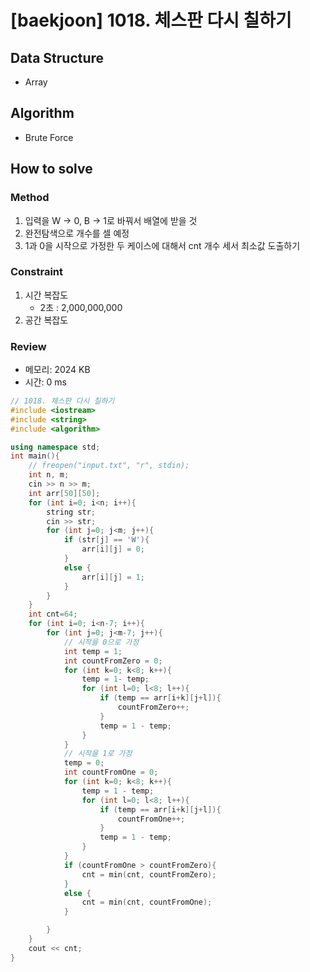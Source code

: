 # [baekjoon] 1018. 체스판 다시 칠하기

## Data Structure

- Array

## Algorithm

- Brute Force

## How to solve

### Method

1. 입력을 W -> 0, B -> 1로 바꿔서 배열에 받을 것
2. 완전탐색으로 개수를 셀 예정
3. 1과 0을 시작으로 가정한 두 케이스에 대해서 cnt 개수 세서 최소값 도출하기

### Constraint
1. 시간 복잡도
   - 2초 : 2,000,000,000
2. 공간 복잡도

### Review
- 메모리: 2024 KB
- 시간: 0 ms
```cpp
// 1018. 체스판 다시 칠하기
#include <iostream>
#include <string>
#include <algorithm>

using namespace std;
int main(){
    // freopen("input.txt", "r", stdin);
    int n, m;
    cin >> n >> m;
    int arr[50][50];
    for (int i=0; i<n; i++){
        string str;
        cin >> str;
        for (int j=0; j<m; j++){
            if (str[j] == 'W'){
                arr[i][j] = 0;
            }
            else {
                arr[i][j] = 1;
            }
        }
    }
    int cnt=64;
    for (int i=0; i<n-7; i++){
        for (int j=0; j<m-7; j++){
            // 시작을 0으로 가정
            int temp = 1;
            int countFromZero = 0;
            for (int k=0; k<8; k++){
                temp = 1- temp;
                for (int l=0; l<8; l++){
                    if (temp == arr[i+k][j+l]){
                        countFromZero++;
                    }
                    temp = 1 - temp;
                }
            }
            // 시작을 1로 가정
            temp = 0;
            int countFromOne = 0;
            for (int k=0; k<8; k++){
                temp = 1 - temp;
                for (int l=0; l<8; l++){
                    if (temp == arr[i+k][j+l]){
                        countFromOne++;
                    }
                    temp = 1 - temp;
                }
            }
            if (countFromOne > countFromZero){
                cnt = min(cnt, countFromZero);
            }
            else {
                cnt = min(cnt, countFromOne);
            }

        }
    }
    cout << cnt;
}
```